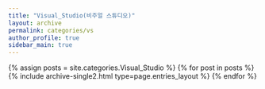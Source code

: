 ```yaml
---
title: "Visual_Studio(비주얼 스튜디오)"
layout: archive
permalink: categories/vs
author_profile: true
sidebar_main: true
---
```


{% assign posts = site.categories.Visual_Studio %}
{% for post in posts %} {% include archive-single2.html type=page.entries_layout %} {% endfor %}
